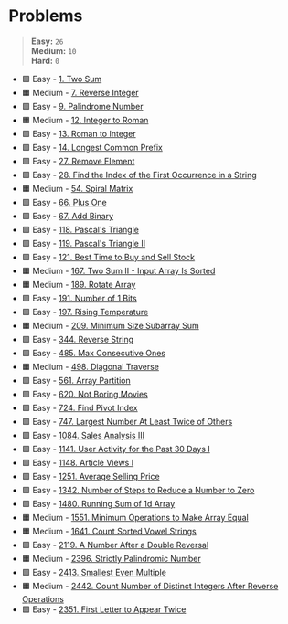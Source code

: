 # Problems


> **Easy:** `26` \
> **Medium:** `10` \
> **Hard:** `0` 


* 🟩 Easy - [1. Two Sum](<1. Two Sum.md>)
* 🟧 Medium - [7. Reverse Integer](<7. Reverse Integer.md>)
* 🟩 Easy - [9. Palindrome Number](<9. Palindrome Number.md>)
* 🟧 Medium - [12. Integer to Roman](<12. Integer to Roman.md>)
* 🟩 Easy - [13. Roman to Integer](<13. Roman to Integer.md>)
* 🟩 Easy - [14. Longest Common Prefix](<14. Longest Common Prefix.md>)
* 🟩 Easy - [27. Remove Element](<27. Remove Element.md>)
* 🟩 Easy - [28. Find the Index of the First Occurrence in a String](<28. Find the Index of the First Occurrence in a String.md>)
* 🟧 Medium - [54. Spiral Matrix](<54. Spiral Matrix.md>)
* 🟩 Easy - [66. Plus One](<66. Plus One.md>)
* 🟩 Easy - [67. Add Binary](<67. Add Binary.md>)
* 🟩 Easy - [118. Pascal's Triangle](<118. Pascal's Triangle.md>)
* 🟩 Easy - [119. Pascal's Triangle II](<119. Pascal's Triangle II.md>)
* 🟩 Easy - [121. Best Time to Buy and Sell Stock](<121. Best Time to Buy and Sell Stock.md>)
* 🟧 Medium - [167. Two Sum II - Input Array Is Sorted](<167. Two Sum II - Input Array Is Sorted.md>)
* 🟧 Medium - [189. Rotate Array](<189. Rotate Array.md>)
* 🟩 Easy - [191. Number of 1 Bits](<191. Number of 1 Bits.md>)
* 🟩 Easy - [197. Rising Temperature](<197. Rising Temperature.md>)
* 🟧 Medium - [209. Minimum Size Subarray Sum](<209. Minimum Size Subarray Sum.md>)
* 🟩 Easy - [344. Reverse String](<344. Reverse String.md>)
* 🟩 Easy - [485. Max Consecutive Ones](<485. Max Consecutive Ones.md>)
* 🟧 Medium - [498. Diagonal Traverse](<498. Diagonal Traverse.md>)
* 🟩 Easy - [561. Array Partition](<561. Array Partition.md>)
* 🟩 Easy - [620. Not Boring Movies](<620. Not Boring Movies.md>)
* 🟩 Easy - [724. Find Pivot Index](<724. Find Pivot Index.md>)
* 🟩 Easy - [747. Largest Number At Least Twice of Others](<747. Largest Number At Least Twice of Others.md>)
* 🟩 Easy - [1084. Sales Analysis III](<1084. Sales Analysis III.md>)
* 🟩 Easy - [1141. User Activity for the Past 30 Days I](<1141. User Activity for the Past 30 Days I.md>)
* 🟩 Easy - [1148. Article Views I](<1148. Article Views I.md>)
* 🟩 Easy - [1251. Average Selling Price](<1251. Average Selling Price.md>)
* 🟩 Easy - [1342. Number of Steps to Reduce a Number to Zero](<1342. Number of Steps to Reduce a Number to Zero.md>)
* 🟩 Easy - [1480. Running Sum of 1d Array](<1480. Running Sum of 1d Array.md>)
* 🟧 Medium - [1551. Minimum Operations to Make Array Equal](<1551. Minimum Operations to Make Array Equal.md>)
* 🟧 Medium - [1641. Count Sorted Vowel Strings](<1641. Count Sorted Vowel Strings.md>)
* 🟩 Easy - [2119. A Number After a Double Reversal](<2119. A Number After a Double Reversal.md>)
* 🟧 Medium - [2396. Strictly Palindromic Number](<2396. Strictly Palindromic Number.md>)
* 🟩 Easy - [2413. Smallest Even Multiple](<2413. Smallest Even Multiple.md>)
* 🟧 Medium - [2442. Count Number of Distinct Integers After Reverse Operations](<2442. Count Number of Distinct Integers After Reverse Operations.md>)
* 🟩 Easy - [2351. First Letter to Appear Twice](<2351. First Letter to Appear Twice.md>)
